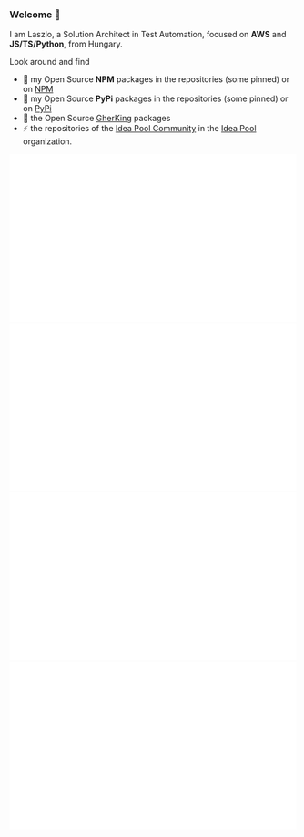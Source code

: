 ### Welcome 👋

I am Laszlo, a Solution Architect in Test Automation, focused on **AWS** and **JS/TS/Python**, from Hungary.

Look around and find
- 🔭 my Open Source **NPM** packages in the repositories (some pinned) or on [NPM](https://www.npmjs.com/~szikszail)
- 🔭 my Open Source **PyPi** packages in the repositories (some pinned) or on [PyPi](https://pypi.org/user/szikszail)
- 👯 the Open Source [GherKing](https://github.com/gherking) packages
- ⚡ the repositories of the [Idea Pool Community](http://ideapool.community) in the [Idea Pool](https://github.com/idea-pool) organization.

![](https://raw.githubusercontent.com/szikszail/github-stats/master/generated/overview.svg#gh-dark-mode-only)
![](https://raw.githubusercontent.com/szikszail/github-stats/master/generated/overview.svg#gh-light-mode-only)
![](https://raw.githubusercontent.com/szikszail/github-stats/master/generated/languages.svg#gh-dark-mode-only)
![](https://raw.githubusercontent.com/szikszail/github-stats/master/generated/languages.svg#gh-light-mode-only)
